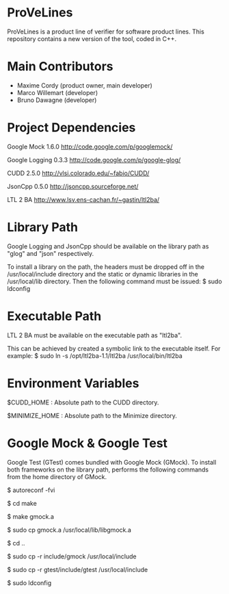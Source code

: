 # ProVeLines
ProVeLines is a product line of verifier for software product lines. This repository contains a new version of the tool, coded in C++.

# Main Contributors
- Maxime Cordy (product owner, main developer)
- Marco Willemart (developer)
- Bruno Dawagne (developer)

# Project Dependencies

Google Mock 1.6.0
http://code.google.com/p/googlemock/

Google Logging 0.3.3
http://code.google.com/p/google-glog/

CUDD 2.5.0
http://vlsi.colorado.edu/~fabio/CUDD/

JsonCpp 0.5.0
http://jsoncpp.sourceforge.net/

LTL 2 BA
http://www.lsv.ens-cachan.fr/~gastin/ltl2ba/


# Library Path

Google Logging and JsonCpp should be available on the library path
as "glog" and "json" respectively.

To install a library on the path, the headers must be dropped off in
the /usr/local/include directory and the static or dynamic libraries
in the /usr/local/lib directory. Then the following command must be
issued: $ sudo ldconfig


# Executable Path

LTL 2 BA must be available on the executable path as "ltl2ba".

This can be achieved by created a symbolic link to the executable
itself. For example:
$ sudo ln -s /opt/ltl2ba-1.1/ltl2ba /usr/local/bin/ltl2ba


# Environment Variables

$CUDD_HOME : Absolute path to the CUDD directory.

$MINIMIZE_HOME : Absolute path to the Minimize directory.


# Google Mock & Google Test

Google Test (GTest) comes bundled with Google Mock (GMock). To
install both frameworks on the library path, performs the following
commands from the home directory of GMock.

$ autoreconf -fvi

$ cd make

$ make gmock.a

$ sudo cp gmock.a /usr/local/lib/libgmock.a

$ cd ..

$ sudo cp -r include/gmock /usr/local/include

$ sudo cp -r gtest/include/gtest /usr/local/include

$ sudo ldconfig
